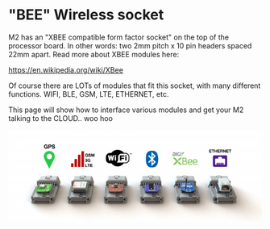 "BEE" Wireless socket
=====================

M2 has an "XBEE compatible form factor socket" on the top of the processor board. In other words: two 2mm pitch x 10 pin headers spaced 22mm apart. Read more about XBEE modules here:

<https://en.wikipedia.org/wiki/XBee>

Of course there are LOTs of modules that fit this socket, with many different functions. WIFI, BLE, GSM, LTE, ETHERNET, etc.

This page will show how to interface various modules and get your M2 talking to the CLOUD.. woo hoo

<img src="/images/connectable60ba.png" width="640"/>

